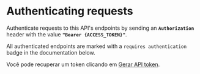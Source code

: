 # Authenticating requests

Authenticate requests to this API's endpoints by sending an **`Authorization`** header with the value **`"Bearer {ACCESS_TOKEN}"`**.

All authenticated endpoints are marked with a `requires authentication` badge in the documentation below.

Você pode recuperar um token clicando em <a href="#cadastrar-um-novo-usurio">Gerar API token</a>.
